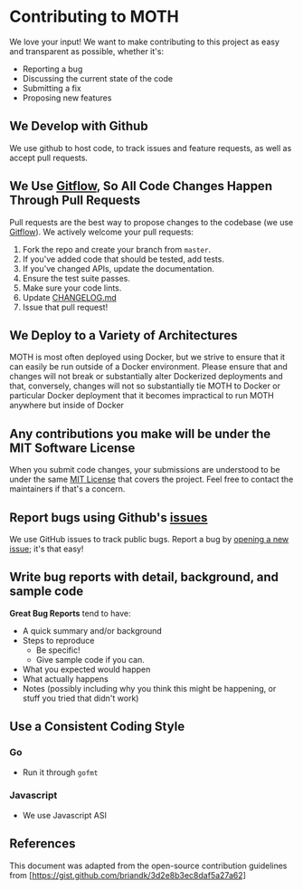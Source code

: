 # Contributing to MOTH
We love your input! We want to make contributing to this project as easy and transparent as possible, whether it's:

- Reporting a bug
- Discussing the current state of the code
- Submitting a fix
- Proposing new features

## We Develop with Github
We use github to host code, to track issues and feature requests, as well as accept pull requests.

## We Use [Gitflow](https://www.atlassian.com/git/tutorials/comparing-workflows/gitflow-workflow), So All Code Changes Happen Through Pull Requests
Pull requests are the best way to propose changes to the codebase (we use [Gitflow](https://www.atlassian.com/git/tutorials/comparing-workflows/gitflow-workflow)). We actively welcome your pull requests:

1. Fork the repo and create your branch from `master`.
2. If you've added code that should be tested, add tests.
3. If you've changed APIs, update the documentation.
4. Ensure the test suite passes.
5. Make sure your code lints.
6. Update [CHANGELOG.md](CHANGELOG.md)
7. Issue that pull request!

## We Deploy to a Variety of Architectures
MOTH is most often deployed using Docker, but we strive to ensure that it can easily be run outside of a Docker environment. Please ensure that and changes will not break or substantially alter Dockerized deployments and that, conversely, changes will not so substantially tie MOTH to Docker or particular Docker deployment that it becomes impractical to run MOTH anywhere but inside of Docker

## Any contributions you make will be under the MIT Software License
When you submit code changes, your submissions are understood to be under the same [MIT License](http://choosealicense.com/licenses/mit/) that covers the project. Feel free to contact the maintainers if that's a concern.

## Report bugs using Github's [issues](https://github.com/dirtbags/moth/issues)
We use GitHub issues to track public bugs. Report a bug by [opening a new issue](https://github.com/dirtbags/moth/issues/new); it's that easy!

## Write bug reports with detail, background, and sample code

**Great Bug Reports** tend to have:

- A quick summary and/or background
- Steps to reproduce
  - Be specific!
  - Give sample code if you can.
- What you expected would happen
- What actually happens
- Notes (possibly including why you think this might be happening, or stuff you tried that didn't work)

## Use a Consistent Coding Style

### Go
* Run it through `gofmt`

### Javascript
* We use Javascript ASI

## References
This document was adapted from the open-source contribution guidelines from [https://gist.github.com/briandk/3d2e8b3ec8daf5a27a62]
